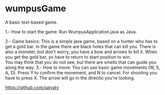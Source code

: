 # wumpusGame
A basic text-based game.


1.- How to start the game:
		Run WumpusApplication.java as Java.

2.- Game basics: 
		This is a simple java game, based on a hunter who has to get a gold bar.
		In the game there are black holes that can kill you.
		There is also a monster, but don't worry, you have a bow and arrows to kill it.
		When you get the gold bar, yo have to return to start position to win.		
		You may think that you do not see, but there are smells that can guide you along the way.
3.- How to move:
		You can use basic game movements (W, S, A, D). Press Y to confirm the movement, and N to cancel.
		For shooting you have to press X. The arrow will go in the directio you're looking.
		



https://github.com/salvatv
